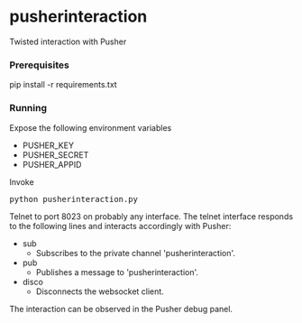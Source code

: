 # pusherinteraction
Twisted interaction with Pusher

### Prerequisites
pip install -r requirements.txt

### Running
Expose the following environment variables
- PUSHER_KEY
- PUSHER_SECRET
- PUSHER_APPID

Invoke <pre>python pusherinteraction.py</pre>

Telnet to port 8023 on probably any interface. The telnet interface responds to the following lines and interacts
accordingly with Pusher:

* sub
    * Subscribes to the private channel 'pusherinteraction'.
* pub
    * Publishes a message to 'pusherinteraction'.
* disco
    * Disconnects the websocket client.

The interaction can be observed in the Pusher debug panel.